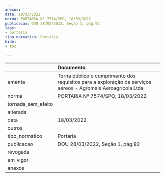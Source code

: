 ```yaml
---
anexos: ''
data: 18/03/2022
norma: PORTARIA Nº 7574/SPO, 18/03/2022
publicacao: DOU 28/03/2022, Seção 1, pág.92
tags:
- portaria
tipo_normatico: Portaria
hide: 
- toc 
 
---
```


|                    | Documento                                                                                                    |
|:-------------------|:-------------------------------------------------------------------------------------------------------------|
| ementa             | Torna público o cumprimento dos requisitos para a exploração de serviços aéreos - Agromais Aeroagrícola Ltda |
| norma              | PORTARIA Nº 7574/SPO, 18/03/2022                                                                             |
| tornada_sem_efeito |                                                                                                              |
| alterada           |                                                                                                              |
| data               | 18/03/2022                                                                                                   |
| outros             |                                                                                                              |
| tipo_normatico     | Portaria                                                                                                     |
| publicacao         | DOU 28/03/2022, Seção 1, pág.92                                                                              |
| revogada           |                                                                                                              |
| em_vigor           |                                                                                                              |
| anexos             |                                                                                                              |